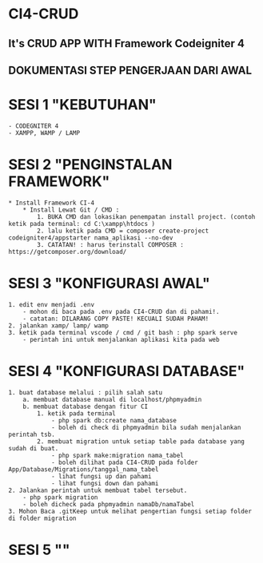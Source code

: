 # CI4-CRUD
## It's CRUD APP WITH Framework Codeigniter 4

## DOKUMENTASI STEP PENGERJAAN DARI AWAL
# SESI 1 "KEBUTUHAN"
    - CODEGNITER 4
    - XAMPP, WAMP / LAMP
# SESI 2 "PENGINSTALAN FRAMEWORK"
    * Install Framework CI-4
        * Install Lewat Git / CMD : 
            1. BUKA CMD dan lokasikan penempatan install project. (contoh ketik pada terminal: cd C:\xampp\htdocs ) 
            2. lalu ketik pada CMD = composer create-project codeigniter4/appstarter nama_aplikasi --no-dev 
            3. CATATAN! : harus terinstall COMPOSER : https://getcomposer.org/download/
# SESI 3 "KONFIGURASI AWAL"
    1. edit env menjadi .env
        - mohon di baca pada .env pada CI4-CRUD dan di pahami!.
        - catatan: DILARANG COPY PASTE! KECUALI SUDAH PAHAM!
    2. jalankan xamp/ lamp/ wamp
    3. ketik pada terminal vscode / cmd / git bash : php spark serve   
        - perintah ini untuk menjalankan aplikasi kita pada web
# SESI 4 "KONFIGURASI DATABASE"
    1. buat database melalui : pilih salah satu
        a. membuat database manual di localhost/phpmyadmin
        b. membuat database dengan fitur CI 
            1. ketik pada terminal 
                - php spark db:create nama_database
                - boleh di check di phpmyadmin bila sudah menjalankan perintah tsb.
            2. membuat migration untuk setiap table pada database yang sudah di buat.
                - php spark make:migration nama_tabel 
                - boleh dilihat pada CI4-CRUD pada folder App/Database/Migrations/tanggal_nama_tabel
                - lihat fungsi up dan pahami
                - lihat fungsi down dan pahami
    2. Jalankan perintah untuk membuat tabel tersebut.
        - php spark migration     
        - boleh dicheck pada phpmyadmin namaDb/namaTabel  
    3. Mohon Baca .gitKeep untuk melihat pengertian fungsi setiap folder di folder migration

# SESI 5 "" 